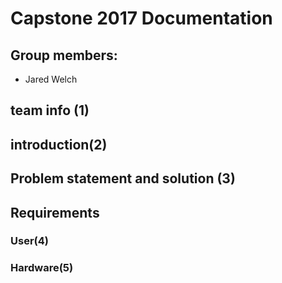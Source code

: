 # Capstone 2017 Documentation

## Group members:

- Jared Welch 

## team info (1)

## introduction(2)

## Problem statement and solution (3)

## Requirements
### User(4)
### Hardware(5)
